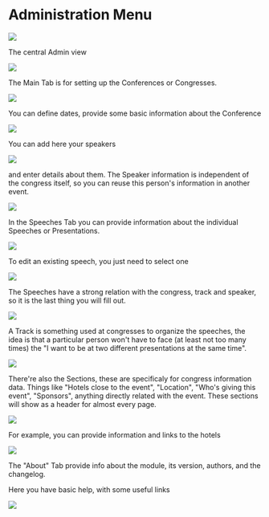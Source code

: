 # Administration Menu

![](.gitbook/assets/image001.png)

The central Admin view

![](.gitbook/assets/img000073.png)

The Main Tab is for setting up the Conferences or Congresses.

![](.gitbook/assets/img000074.png)

You can define dates, provide some basic information about the Conference

![](.gitbook/assets/img000076.png)

You can add here your speakers

![](.gitbook/assets/img000077.png)

and enter details about them. The Speaker information is independent of the congress itself, so you can reuse this person's information in another event.

![](.gitbook/assets/img000079.png)

In the Speeches Tab you can provide information about the individual Speeches or Presentations.

![](.gitbook/assets/img000080.png)

To edit an existing speech, you just need to select one

![](.gitbook/assets/img000081.png)

The Speeches have a strong relation with the congress, track and speaker, so it is the last thing you will fill out.

![](.gitbook/assets/img000082.png)

A Track is something used at congresses to organize the speeches, the idea is that a particular person won't have to face \(at least not too many times\) the "I want to be at two different presentations at the same time".

![](.gitbook/assets/img000083.png)

There're also the Sections, these are specificaly for congress information data. Things like "Hotels close to the event", "Location", "Who's giving this event", "Sponsors", anything directly related with the event. These sections will show as a header for almost every page.

![](.gitbook/assets/img000084.png)

For example, you can provide information and links to the hotels

![](.gitbook/assets/img000085.png)

The "About" Tab provide info about the module, its version, authors, and the changelog.

 Here you have basic help, with some useful links

![](.gitbook/assets/img000086.png)

